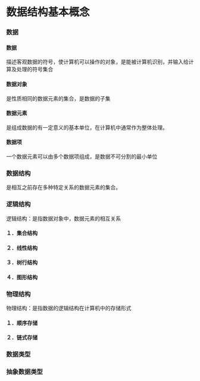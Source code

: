 # 数据结构基本概念

### 数据

#### 数据

描述客观数据的符号，使计算机可以操作的对象，是能被计算机识别，并输入给计算及处理的符号集合



#### 数据对象

是性质相同的数据元素的集合，是数据的子集



#### 数据元素

是组成数据的有一定意义的基本单位，在计算机中通常作为整体处理。



#### 数据项　

一个数据元素可以由多个数据项组成，是数据不可分割的最小单位



### 数据结构

是相互之前存在多种特定关系的数据元素的集合。



### 逻辑结构

逻辑结构：是指数据对象中，数据元素的相互关系



#### １．集合结构



#### ２．线性结构



#### ３．树行结构



#### ４．图形结构



### 物理结构

物理结构：是指数据的逻辑结构在计算机中的存储形式



#### １．顺序存储



#### ２．链式存储



### 数据类型



### 抽象数据类型